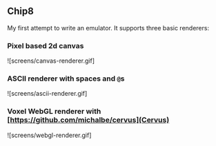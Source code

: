 Chip8
---

My first attempt to write an emulator. It supports three basic renderers:

### Pixel based 2d canvas
![screens/canvas-renderer.gif]

### ASCII renderer with spaces and `@`s
![screens/ascii-renderer.gif]

### Voxel WebGL renderer with [https://github.com/michalbe/cervus](Cervus)
![screens/webgl-renderer.gif]

